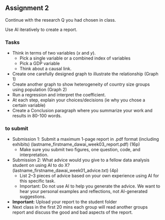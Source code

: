 ## Assignment 2

Continue with the research Q you had chosen in class. 

Use AI iteratively to create a report. 

### Tasks
* Think in terms of two variables ($x$ and $y$). 
  * Pick a single variable or a combined index of variables
  * Pick a GDP variable
  * Think about a causal link. 
* Create one carefully designed graph to illustrate the relationship (Graph 1)
* Create another graph to show heterogeneity of country size groups using population (Graph 2)
* Run a regression and interpret the coefficient. 
* At each step, explain your choices/decisions (ie why you chose a certain variable)
* Create a Conclusion paragraph where you summarize your work and results in 80-100 words.

### to submit
* Submission 1:  Submit a maximum 1-page report in .pdf format (including exhibits) (lastname_firstname_dawai_week03_report.pdf) (16p)
  * Make sure you submit two figures, one question, code, and interpretation.
* Submission 2:
  What advice would you give to a fellow data analysis student on using AI to do X? (lastname_firstname_dawai_week01_advice.txt) (4p)
    * List 2–3 pieces of advice based on your own experience using AI for this specific task.
    * Important: Do not use AI to help you generate the advice. We want to hear your personal examples and reflections, not AI-generated suggestions.
* **Important:** Upload your report to the student folder
 *  Next class in the first 20 mins each group will read another groups report and discuss the good and bad aspects of the report. 
